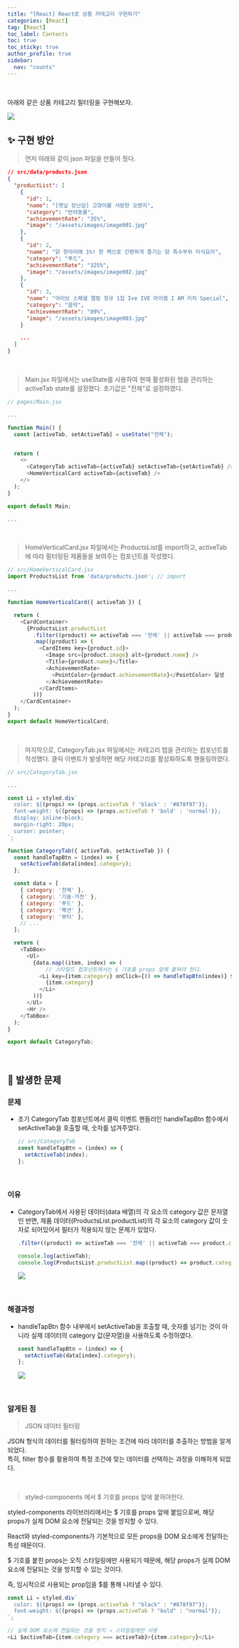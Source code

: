 ```yaml
---
title: "[React] React로 상품 카테고리 구현하기"
categories: [React]
tag: [React]
toc_label: Contents
toc: true
toc_sticky: true
author_profile: true
sidebar:
  nav: "counts"
---
```


<br>

아래와 같은 상품 카테고리 필터링을 구현해보자.

![](/assets/images/2024/2024-02-10-13-40-37.png)

## ✨ 구현 방안

> 먼저 아래와 같이 json 파일을 만들어 줬다.

```json
// src/data/products.json
{
  "productList": [
    {
      "id": 1,
      "name": "[캣닢 장난감] 고양이를 사랑한 오렌지",
      "category": "반려동물",
      "achievementRate": "35%",
      "image": "/assets/images/image001.jpg"
    },
    {
      "id": 2,
      "name": "닭 한마리에 1%! 한 팩으로 간편하게 즐기는 닭 특수부위 미식요리",
      "category": "푸드",
      "achievementRate": "325%",
      "image": "/assets/images/image002.jpg"
    },
    {
      "id": 3,
      "name": "아이브 스페셜 앨범 정규 1집 Ive IVE 아이엠 I AM 키치 Special",
      "category": "음악",
      "achievementRate": "89%",
      "image": "/assets/images/image003.jpg"
    }

    ...
  ]
}
```

<br>

> Main.jsx 파일에서는 useState를 사용하여 현재 활성화된 탭을 관리하는 activeTab state를 설정했다.
> 초기값은 "전체"로 설정하였다.

```js
// pages/Main.jsx

...

function Main() {
  const [activeTab, setActiveTab] = useState("전체");


  return (
    <>
      <CategoryTab activeTab={activeTab} setActiveTab={setActiveTab} />
      <HomeVerticalCard activeTab={activeTab} />
    </>
  );
}

export default Main;

...

```

<br>

> HomeVerticalCard.jsx 파일에서는 ProductsList를 import하고, activeTab에 따라 필터링된 제품들을 보여주는 컴포넌트를 작성했다.

```js
// src/HomeVerticalCard.jsx
import ProductsList from 'data/products.json'; // import

...

function HomeVerticalCard({ activeTab }) {

  return (
    <CardContainer>
      {ProductsList.productList
        .filter((product) => activeTab === '전체' || activeTab === product.category)
        .map((product) => (
          <CardItems key={product.id}>
            <Image src={product.image} alt={product.name} />
            <Title>{product.name}</Title>
            <AchievementRate>
              <PointColor>{product.achievementRate}</PointColor> 달성
            </AchievementRate>
          </CardItems>
        ))}
    </CardContainer>
  );
}
export default HomeVerticalCard;
```

<br>

> 마지막으로, CategoryTab.jsx 파일에서는 카테고리 탭을 관리하는 컴포넌트를 작성했다. 클릭 이벤트가 발생하면 해당 카테고리를 활성화하도록 핸들링하였다.

```js
// src/CategoryTab.jsx

...

const Li = styled.div`
  color: ${(props) => (props.activeTab ? 'black' : '#878f97')};
  font-weight: ${(props) => (props.activeTab ? 'bold' : 'normal')};
  display: inline-block;
  margin-right: 20px;
  cursor: pointer;
`;

function CategoryTab({ activeTab, setActiveTab }) {
  const handleTapBtn = (index) => {
    setActiveTab(data[index].category);
  };

  const data = [
    { category: '전체' },
    { category: '기술·가전' },
    { category: '푸드' },
    { category: '패션' },
    { category: '뷰티' },
    // ...
  ];

  return (
    <TabBox>
      <Ul>
        {data.map((item, index) => (
            // 스타일드 컴포넌트에서는 $ 기호를 props 앞에 붙혀야 한다.
          <Li key={item.category} onClick={() => handleTapBtn(index)} $activeTab={item.category === activeTab}>
            {item.category}
          </Li>
        ))}
      </Ul>
      <Hr />
    </TabBox>
  );
}

export default CategoryTab;
```

<br>

## 🌟 발생한 문제

### 문제

- 초기 CategoryTab 컴포넌트에서 클릭 이벤트 핸들러인 handleTapBtn 함수에서 setActiveTab을 호출할 때, 숫자를 넘겨주었다.

  ```js
  // src/CategoryTab
  const handleTapBtn = (index) => {
    setActiveTab(index);
  };
  ```

<br>

### 이유

- CategoryTab에서 사용된 데이터(data 배열)의 각 요소의 category 값은 문자열인 반면, 제품 데이터(ProductsList.productList)의 각 요소의 category 값이 숫자로 되어있어서 필터가 적용되지 않는 문제가 있었다.

  ```js
  .filter((product) => activeTab === '전체' || activeTab === product.category)
  ```

  ```js
  console.log(activeTab);
  console.log(ProductsList.productList.map((product) => product.category));
  ```

  ![](/assets/images/2024/2024-02-10-11-56-02.png)

<br>

### 해결과정

- handleTapBtn 함수 내부에서 setActiveTab을 호출할 때, 숫자를 넘기는 것이 아니라 실제 데이터의 category 값(문자열)을 사용하도록 수정하였다.

  ```js
  const handleTapBtn = (index) => {
    setActiveTab(data[index].category);
  };
  ```

  ![](/assets/images/2024/2024-02-10-12-00-20.png)

<br>

### 알게된 점

> JSON 데이터 필터링

JSON 형식의 데이터를 필터링하여 원하는 조건에 따라 데이터를 추출하는 방법을 알게 되었다.<br>
특히, filter 함수를 활용하여 특정 조건에 맞는 데이터를 선택하는 과정을 이해하게 되었다.

<br>

> styled-components 에서 $ 기호를 props 앞에 붙혀야한다.

styled-components 라이브러리에서는 $ 기호를 props 앞에 붙임으로써, 해당 props가 실제 DOM 요소에 전달되는 것을 방지할 수 있다.

React와 styled-components가 기본적으로 모든 props을 DOM 요소에게 전달하는 특성 때문이다.

$ 기호를 붙힌 props는 오직 스타일링에만 사용되기 때문에, 해당 props가 실제 DOM 요소에 전달되는 것을 방지할 수 있는 것이다.

즉, 임시적으로 사용되는 prop임을 $를 통해 나타낼 수 있다.

```js
const Li = styled.div`
  color: ${(props) => (props.activeTab ? "black" : "#878f97")};
  font-weight: ${(props) => (props.activeTab ? "bold" : "normal")};
`;
```

```js
// 실제 DOM 요소에 전달되는 것을 방지 → 스타일링에만 사용
<Li $activeTab={item.category === activeTab}>{item.category}</Li>
```

<br>
